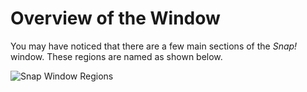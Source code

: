 # Overview of the Window

You may have noticed that there are a few main sections of the _Snap!_ window. These regions are named as shown below.

![Snap Window Regions](https://beautyjoy.github.io/bjc-r/img/topic1/topic1_snapwindow.png)

